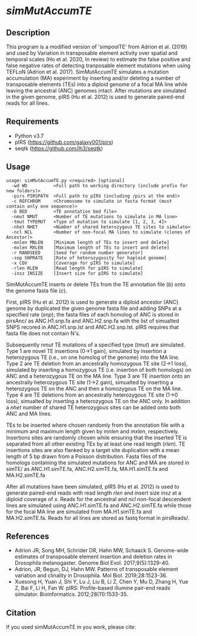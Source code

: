 # *simMutAccumTE*

## Description
This program is a modified version of 'simpoolTE' from Adrion et al. (2019) and used by Variation in transposable element activity over spatial and temporal scales (Ho et al. 2020, In review) to estimate the false positive and false negative rates of detecting tranposable element mutations when using TEFLoN (Adrion et al. 2017).
SimMutAccumTE simulates a mutation accumulation (MA) experiment by inserting and/or deleting a number of transposable elements (TEs) into a diploid genome of a focal MA line while leaving the ancestral (ANC) genomes intact. After mutations are simulated in the given genome, pIRS (Hu et al. 2012) is used to generate paired-end reads for all lines.

## Requirements
- Python v3.7
- pIRS (https://github.com/galaxy001/pirs)
- seqtk (https://github.com/lh3/seqtk)

## Usage

```
usage: simMutAccumTE.py <required> [optional] 
  -wd WD          <Full path to working directory (include prefix for new folders)>
  -pirs PIRSPATH  <Full path to pIRS (including /pirs at the end)>
  -c REFCHROM     <Chromosome to simulate in fasta format (must contain only one sequence)>
  -b BED          <TE annotation bed file>
  -nmut NMUT      <Number of TE mutations to simulate in MA line>
  -tmut TYPEMUT   <Type of mutation to simulate [1, 2, 3, 4]>
  -nhet NHET      <Number of shared heterozygous TE sites to simulate>
  -ncl NCL        <Number of non-focal MA lines to simulate (clones of Ancestor)>
  -mnlen MNLEN    [Minimum length of TEs to insert and delete]
  -mxlen MXLEN    [Maximum length of TEs to insert and delete]
  -r RANDSEED     [Seed for random number generator]
  -snp SNPRATE    [Rate of heterozygosity for haploid genome]
  -x COV          [Coverage for pIRS to simulate]
  -rlen RLEN      [Read length for pIRS to simulate]
  -insz INSIZE    [Insert size for pIRS to simulate]

```

SimMutAccumTE inserts or delete TEs from the TE annotation file (<em>b</em>) onto the genome fasta file (<em>c</em>).

First, pIRS (Hu et al. 2012) is used to generate a diploid ancestor (ANC) genome by duplicated the given genome fasta file and adding SNPs at a specified rate (<em>snp</em>); the fasta files of each homolog of ANC is stored in pirsAnc/ as ANC.H1.snp.fa and ANC.H2.snp.fa with the list of simualted SNPS recored in ANC.H1.snp.lst and ANC.H2.snp.lst.
pIRS requires that fasta file does not contain N's. 

Subsequently <em>nmut</em> TE mutations of a specified type (<em>tmut</em>) are simulated. Type 1 are novel TE insertions (0->1 gain), simulated by insertion a heterozygous TE (i.e., on one homolog of the genome) into the MA line. Type 2 are TE deletion from an ancestrally homozygous TE site (2->1 loss), simulated by inserting a homozygous TE (i.e. insertion of both homologs) on ANC and a heterozygous TE on the MA line. Type 3 are TE insertion onto an ancestrally heterozygous TE site (1->2 gain), simualted by inserting a heterozygous TE on the ANC and then a homozygous TE on the MA line. Type 4 are TE deletions from an ancestrally heterozygous TE site (1->0 loss), simualted by inserting a heterozygous TE on the ANC only. In addition a <em>nhet</em> number of shared TE heterozygous sites can be added onto both ANC and MA lines. 

TEs to be inserted where chosen randomly from the annotation file with a minimum and maximum length given by <em>mnlen</em> and <em>mxlen</em>, respectively. Insertions sites are randomly chosen while ensuring that the inserted TE is separated from all other existing TEs by at least one read length (<em>rlen</em>). TE insertions sites are also flanked by a target site duplication with a mean length of 5 bp drawn from a Poisson distribution. Fasta files of the homologs containing the simulated mutations for ANC and MA are stored in simTE/ as ANC.H1.simTE.fa,  ANC.H2.simTE.fa,  MA.H1.simTE.fa and  MA.H2.simTE.fa

After all mutations have been simulated, pIRS (Hu et al. 2012) is used to generate paired-end reads with read length <em>rlen</em> and insert size <em>insz</em> at a diploid coverage of <em>x</em>. Reads for the ancestral and <em>ncl</em> non-focal descendent lines are simulated using ANC.H1.simTE.fa and ANC.H2.simTE.fa while those for the focal MA line are simulated from MA.H1.simTE.fa and MA.H2.simTE.fa. Reads for all lines are stored as fastq format in pirsReads/.

## References
- Adrion JR, Song MH, Schrider DR, Hahn MW, Schaack S. Genome-wide estimates of transposable element insertion and deletion rates in Drosophila melanogaster. Genome Biol Evol. 2017;9(5):1329-40.
- Adrion, JR, Begun, DJ, Hahn MW. Patterns of transposable element variation and clinality in Drosophila. Mol Biol. 2019;28:1523-36.
- Xuesong H, Yuan J, Shi Y, Lu J, Liu B, Li Z, Chen Y, Mu D, Zhang H, Yue Z, Bai F, Li H, Fan W. pIRS: Profile-based illumine pair-end reads simulator. Bioinformatics. 2012;28(11):1533-35.

## Citation
If you used simMutAccumTE in you work, please cite:
```
```


